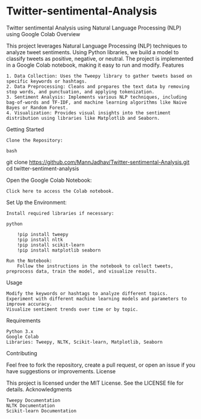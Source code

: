 # Twitter-sentimental-Analysis
Twitter sentimental Analysis using Natural Language Processing (NLP) using Google Colab
Overview

This project leverages Natural Language Processing (NLP) techniques to analyze tweet sentiments. Using Python libraries, we build a model to classify tweets as positive, negative, or neutral. The project is implemented in a Google Colab notebook, making it easy to run and modify.
Features

    1. Data Collection: Uses the Tweepy library to gather tweets based on specific keywords or hashtags.
    2. Data Preprocessing: Cleans and prepares the text data by removing stop words, and punctuation, and applying tokenization.
    3. Sentiment Analysis: Implements various NLP techniques, including bag-of-words and TF-IDF, and machine learning algorithms like Naive Bayes or Random Forest.
    4. Visualization: Provides visual insights into the sentiment distribution using libraries like Matplotlib and Seaborn.

Getting Started

    Clone the Repository:

    bash

git clone https://github.com/MannJadhav/Twitter-sentimental-Analysis.git
cd twitter-sentiment-analysis

Open the Google Colab Notebook:

    Click here to access the Colab notebook.

Set Up the Environment:

    Install required libraries if necessary:

    python

        !pip install tweepy
        !pip install nltk
        !pip install scikit-learn
        !pip install matplotlib seaborn

    Run the Notebook:
        Follow the instructions in the notebook to collect tweets, preprocess data, train the model, and visualize results.

Usage

    Modify the keywords or hashtags to analyze different topics.
    Experiment with different machine learning models and parameters to improve accuracy.
    Visualize sentiment trends over time or by topic.

Requirements

    Python 3.x
    Google Colab
    Libraries: Tweepy, NLTK, Scikit-learn, Matplotlib, Seaborn

Contributing

Feel free to fork the repository, create a pull request, or open an issue if you have suggestions or improvements.
License

This project is licensed under the MIT License. See the LICENSE file for details.
Acknowledgments

    Tweepy Documentation
    NLTK Documentation
    Scikit-learn Documentation
